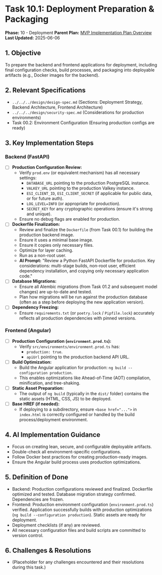 # Task 10.1: Deployment Preparation & Packaging

**Phase:** 10 - Deployment
**Parent Plan:** [MVP Implementation Plan Overview](../00-mvp-implementation-plan-overview.md)
**Last Updated:** 2025-06-06

## 1. Objective

To prepare the backend and frontend applications for deployment, including final configuration checks, build processes, and packaging into deployable artifacts (e.g., Docker images for the backend).

## 2. Relevant Specifications

*   `../../../design/design-spec.md` (Sections: Deployment Strategy, Backend Architecture, Frontend Architecture)
*   `../../../design/security-spec.md` (Considerations for production environments)
*   Task 00.2: Environment Configuration (Ensuring production configs are ready)

## 3. Key Implementation Steps

### Backend (FastAPI)
*   [ ] **Production Configuration Review:**
    *   Verify `prod.env` (or equivalent mechanism) has all necessary settings:
        *   `DATABASE_URL` pointing to the production PostgreSQL instance.
        *   `VALKEY_URL` pointing to the production Valkey instance.
        *   `ESI_CLIENT_ID`, `ESI_CLIENT_SECRET` (if applicable for public data, or for future auth).
        *   `LOG_LEVEL=INFO` (or appropriate for production).
        *   `SECRET_KEY` for any cryptographic operations (ensure it's strong and unique).
    *   Ensure no debug flags are enabled for production.
*   [ ] **Dockerfile Finalization:**
    *   Review and finalize the `Dockerfile` (from Task 00.1) for building the production backend image.
    *   Ensure it uses a minimal base image.
    *   Ensure it copies only necessary files.
    *   Optimize for layer caching.
    *   Run as a non-root user.
    *   **AI Prompt:** "Review a Python FastAPI Dockerfile for production. Key considerations: multi-stage builds, non-root user, efficient dependency installation, and copying only necessary application code."
*   [ ] **Database Migrations:**
    *   Ensure all Alembic migrations (from Task 01.2 and subsequent model changes) are up-to-date and tested.
    *   Plan how migrations will be run against the production database (often as a step before deploying the new application version).
*   [ ] **Dependency Freezing:**
    *   Ensure `requirements.txt` (or `poetry.lock` / `Pipfile.lock`) accurately reflects all production dependencies with pinned versions.

### Frontend (Angular)
*   [ ] **Production Configuration (`environment.prod.ts`):**
    *   Verify `src/environments/environment.prod.ts` has:
        *   `production: true`.
        *   `apiUrl` pointing to the production backend API URL.
*   [ ] **Build Optimization:**
    *   Build the Angular application for production: `ng build --configuration production`.
    *   This enables optimizations like Ahead-of-Time (AOT) compilation, minification, and tree-shaking.
*   [ ] **Static Asset Preparation:**
    *   The output of `ng build` (typically in the `dist/` folder) contains the static assets (HTML, CSS, JS) to be deployed.
*   [ ] **Base HREF (if needed):**
    *   If deploying to a subdirectory, ensure `<base href="...">` in `index.html` is correctly configured or handled by the build process/deployment environment.

## 4. AI Implementation Guidance

*   Focus on creating lean, secure, and configurable deployable artifacts.
*   Double-check all environment-specific configurations.
*   Follow Docker best practices for creating production-ready images.
*   Ensure the Angular build process uses production optimizations.

## 5. Definition of Done

*   Backend: Production configurations reviewed and finalized. Dockerfile optimized and tested. Database migration strategy confirmed. Dependencies are frozen.
*   Frontend: Production environment configuration (`environment.prod.ts`) verified. Application successfully builds with production optimizations (`ng build --configuration production`). Static assets are ready for deployment.
*   Deployment checklists (if any) are reviewed.
*   All necessary configuration files and build scripts are committed to version control.

## 6. Challenges & Resolutions

*   (Placeholder for any challenges encountered and their resolutions during this task.)
